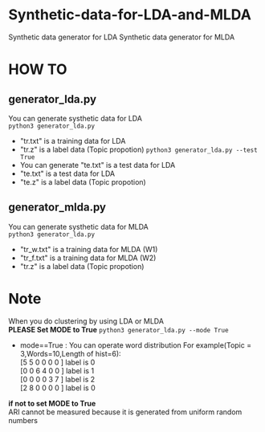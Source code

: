 # Synthetic-data-for-LDA-and-MLDA
Synthetic data generator for LDA
Synthetic data generator for MLDA

# HOW TO
## generator_lda.py
You can generate systhetic data for LDA  
`python3 generator_lda.py`  
- "tr.txt" is a training data for LDA
- "tr.z" is a label data (Topic propotion)
`python3 generator_lda.py --test True`  
- You can generate "te.txt" is a test data for LDA
- "te.txt" is a test data for LDA
- "te.z" is a label data (Topic propotion)

## generator_mlda.py
You can generate systhetic data for MLDA  
`python3 generator_lda.py`  
- "tr_w.txt" is a training data for MLDA (W1)
- "tr_f.txt" is a training data for MLDA (W2)
- "tr.z" is a label data (Topic propotion)

# Note
When you do clustering by using LDA or MLDA  
**PLEASE Set MODE to True**
`python3 generator_lda.py --mode True`  
- mode==True : You can operate word distribution
For example(Topic = 3,Words=10,Length of hist=6):  
[5 5 0 0 0 0 ] label is 0  
[0 0 6 4 0 0 ] label is 1  
[0 0 0 0 3 7 ] label is 2  
[2 8 0 0 0 0 ] label is 0  

**if not to set MODE to True**  
ARI cannot be measured because it is generated from uniform random numbers
